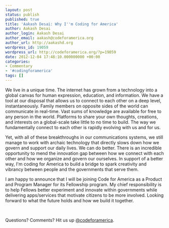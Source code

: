 ```yaml
---
layout: post
status: publish
published: true
title: 'Aakash Desai: Why I''m Coding for America'
author: Aakash Desai
author_login: Aakash Desai
author_email: aakash@codeforamerica.org
author_url: http://aakashd.org
wordpress_id: 19059
wordpress_url: http://codeforamerica.org/?p=19059
date: 2012-12-04 17:48:10.000000000 +00:00
categories:
- Commentary
- '#codingforamerica'
tags: []
---
```

We live in a unique time. The internet has grown from a technology into a global canvas for human expression, education, and information. We have a tool at our disposal that allows us to connect to each other on a deep level, instantaneously. Family members on opposite sides of the world can communicate in real-time. Vast sums of knowledge are available for free to any person in the world. Platforms to share your own thoughts, creations, and interests on a global-scale take little to no time to build. The way we fundamentally connect to each other is rapidly evolving with us and for us.

Yet, with all of these breakthroughs in our communications systems, we still manage to work with archaic technology that directly slows down how we govern and support our daily lives. We can do better. There is an incredible opportunity to mend the innovation gap between how we connect with each other and how we organize and govern our ourselves. In support of a better way, I'm coding for America to build a bridge to spark creativity and vibrancy between people and the governments that serve them.

I am happy to announce that I will be joining Code for America as a Product and Program Manager for its Fellowship program. My chief responsibility is to help Fellows better experiment and innovate within governments while delivering apps/services that motivate citizens to be more involved. Looking forward to what the future holds and how we build it together.

&nbsp;

Questions? Comments? Hit us up <a href="http://twitter.com/codeforamerica" target="_blank">@codeforamerica</a>.
